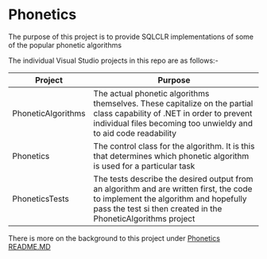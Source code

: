 # Phonetics

The purpose of this project is to provide SQLCLR implementations of some of the popular phonetic algorithms

The individual Visual Studio projects in this repo are as follows:-

|Project|Purpose|
|-------|-------|
|PhoneticAlgorithms|The actual phonetic algorithms themselves.  These capitalize on the partial class capability of .NET in order to prevent individual files becoming too unwieldy and to aid code readability|
|Phonetics|The control class for the algorithm.  It is this that determines which phonetic algorithm is used for a particular task|
|PhoneticsTests|The tests describe the desired output from an algorithm and are written first, the code to implement the algorithm and hopefully pass the test si then created in the PhoneticAlgorithms project|

There is more on the background to this project under [Phonetics README.MD](Phonetics/Phonetics/README.md)
